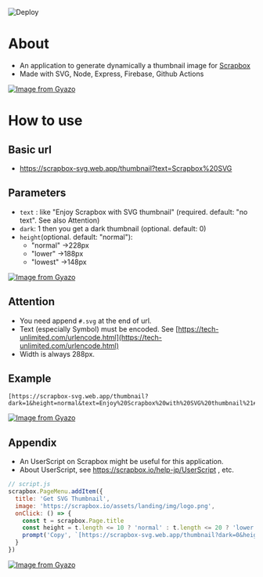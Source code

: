 ![Deploy](https://github.com/embokoir/scrapbox-svg/workflows/Deploy%20Hosting%20&%20Functions/badge.svg)

# About

- An application to generate dynamically a thumbnail image for [Scrapbox](https://scrapbox.io)
- Made with SVG, Node, Express, Firebase, Github Actions

[![Image from Gyazo](https://i.gyazo.com/37fc3eed2db5ec75a942b1a6af34c431.png)](https://gyazo.com/37fc3eed2db5ec75a942b1a6af34c431)

# How to use

## Basic url

- https://scrapbox-svg.web.app/thumbnail?text=Scrapbox%20SVG

## Parameters

- `text` : like "Enjoy Scrapbox with SVG thumbnail" (required. default: "no text". See also Attention)
- `dark`: 1 then you get a dark thumbnail (optional. default: 0)
- `height`(optional. default: "normal"):
  - "normal" →228px
  - "lower" →188px
  - "lowest" →148px

[![Image from Gyazo](https://i.gyazo.com/a221a03c70b29d2b20d50c9895f92e11.png)](https://gyazo.com/a221a03c70b29d2b20d50c9895f92e11)

## Attention

- You need append `#.svg` at the end of url.
- Text (especially Symbol) must be encoded. See [https://tech-unlimited.com/urlencode.html](https://tech-unlimited.com/urlencode.html)
- Width is always 288px.

## Example

```
[https://scrapbox-svg.web.app/thumbnail?dark=1&height=normal&text=Enjoy%20Scrapbox%20with%20SVG%20thumbnail%21#.svg]
```
[![Image from Gyazo](https://i.gyazo.com/c1b2da0b490a6480975ffda6ed14e1dd.png)](https://gyazo.com/c1b2da0b490a6480975ffda6ed14e1dd)

## Appendix

- An UserScript on Scrapbox might be useful for this application.
- About UserScript, see https://scrapbox.io/help-jp/UserScript , etc.

```javascript
// script.js
scrapbox.PageMenu.addItem({
  title: 'Get SVG Thumbnail',
  image: 'https://scrapbox.io/assets/landing/img/logo.png',
  onClick: () => {
  	const t = scrapbox.Page.title
   	const height = t.length <= 10 ? 'normal' : t.length <= 20 ? 'lower' : 'lowest'
   	prompt('Copy', `[https://scrapbox-svg.web.app/thumbnail?dark=0&height=normal&text=${encodeURIComponent(t)}#.svg]`)
  }
})
```

[![Image from Gyazo](https://i.gyazo.com/a32ed4f5de8881dda613ac61f562c41e.gif)](https://gyazo.com/a32ed4f5de8881dda613ac61f562c41e)
